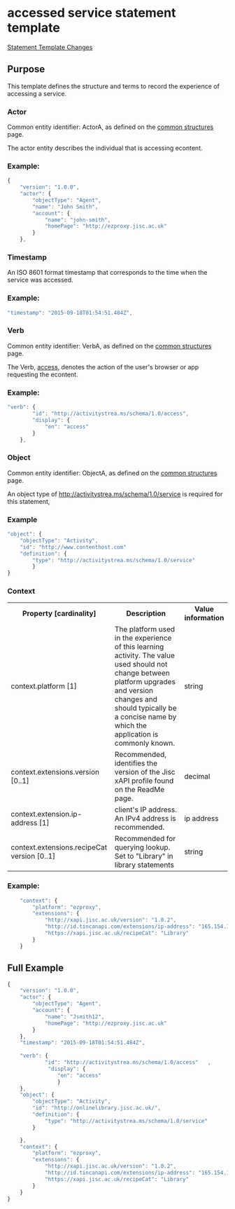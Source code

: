 # accessed service statement template

[Statement Template Changes](/version_changes.md#access_service)

## Purpose
This template defines the structure and terms to record the experience of accessing a service.

### Actor
Common entity identifier:  ActorA, as defined on the [common structures](/common_structures.md#actora) page.

The actor entity describes the individual that is accessing econtent.

### Example:

``` Javascript
{
    "version": "1.0.0",
    "actor": {
        "objectType": "Agent",
        "name": "John Smith",
        "account": {
            "name": "john-smith",
            "homePage": "http://ezproxy.jisc.ac.uk"
        }
    },
```

### Timestamp
An ISO 8601 format timestamp that corresponds to the time when the service was accessed.

### Example:

``` javascript
"timestamp": "2015-09-18T01:54:51.484Z",
`````` 

### Verb
Common entity identifier: VerbA, as defined on the [common structures](/common_structures.md#verba) page.

The Verb, [access](/vocabulary.md#verbs), denotes the action of the user's browser or app requesting the econtent.

### Example:

``` javascript
"verb": {
        "id": "http://activitystrea.ms/schema/1.0/access",
        "display": {
            "en": "access"
        }
    },
```


### Object
Common entity identifier: ObjectA, as defined on the [common structures](/common_structures.md#objecta) page. 

An object type of http://activitystrea.ms/schema/1.0/service is required for this statement,

### Example

``` javascript
"object": {
	"objectType": "Activity",
	"id": "http://www.contenthost.com"   	 	
	"definition": {
		"type": "http://activitystrea.ms/schema/1.0/service"
    	}
}
```



### Context

<table>
	<tr><th>Property [cardinality]</th><th>Description</th><th>Value information</</th></tr>
	<tr>
		<td>context.platform [1]</td>
		<td>The platform used in the experience of this learning activity. The value used should not change between platform upgrades and version changes and should typically be a concise name by which the application is commonly known.</td>
		<td>string</td>
	</tr>	
	<tr>
		<td>context.extensions.version [0..1]</td>
		<td>Recommended, identifies the version of the Jisc xAPI profile found on the ReadMe page. <br/></td>
		<td>decimal</td>
	</tr>
		<td>context.extension.ip-address [1]</td>
		<td>client's IP address. An IPv4 address is recommended.</td>
		<td>ip address</td>
	</tr>
	<tr>
		<td>context.extensions.recipeCat version [0..1]</td>
		<td>Recommended for querying lookup. Set to "Library" in library statements <br/></td>
		<td>string</td>
	</tr>
</table>


### Example:

``` javascript
	"context": {
		"platform": "ezproxy",
		"extensions": {
			"http://xapi.jisc.ac.uk/version": "1.0.2",
			"http://id.tincanapi.com/extensions/ip-address": "165.154.154.1",
			"https://xapi.jisc.ac.uk/recipeCat": "Library"
		}
	}
```


## Full Example
``` javascript
{
	"version": "1.0.0",
	"actor": {
		"objectType": "Agent",
		"account": {
			"name": "Jsmith12",
			"homePage": "http://ezproxy.jisc.ac.uk"
		}
	},
	"timestamp": "2015-09-18T01:54:51.484Z",
	
	"verb": {
        	"id": "http://activitystrea.ms/schema/1.0/access"	,
       		 "display": {
           		"en": "access"
        		}
	},
	"object": {
		"objectType": "Activity",
		"id": "http://onlinelibrary.jisc.ac.uk/",
		"definition": {
			"type": "http://activitystrea.ms/schema/1.0/service"
		}

	},	
	"context": {
		"platform": "ezproxy",
		"extensions": {
			"http://xapi.jisc.ac.uk/version": "1.0.2",
			"http://id.tincanapi.com/extensions/ip-address": "165.154.154.1",
			"https://xapi.jisc.ac.uk/recipeCat": "Library"
		}
	}
}
```

